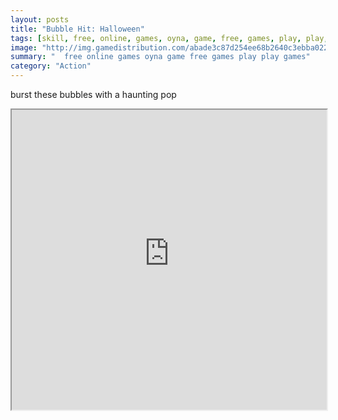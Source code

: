 ```yaml
---
layout: posts
title: "Bubble Hit: Halloween"
tags: [skill, free, online, games, oyna, game, free, games, play, play, games]
image: "http://img.gamedistribution.com/abade3c87d254ee68b2640c3ebba0224.jpg"
summary: "  free online games oyna game free games play play games"
category: "Action"
---
```


burst these bubbles with a haunting pop

<iframe width="100%" height="480px;" src="http://flash.gamedistribution.com?game=abade3c87d254ee68b2640c3ebba0224"></iframe>